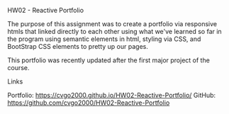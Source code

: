 HW02 - Reactive Portfolio

The purpose of this assignment was to create a portfolio via responsive htmls that linked directly to each other using what we've learned so far in the program using semantic elements in html, styling via CSS, and BootStrap CSS elements to pretty up our pages.

This portfolio was recently updated after the first major project of the course.

Links

Portfolio: https://cvgo2000.github.io/HW02-Reactive-Portfolio/
GitHub: https://github.com/cvgo2000/HW02-Reactive-Portfolio

